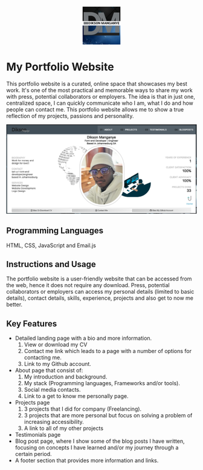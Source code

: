 <p style="text-align: center"><img src="images/myLogo.jpg#center" width=100px style="margin: 0 auto"></p>


# My Portfolio Website

This portfolio website is a curated, online space that showcases my best work. It's one of the most practical and memorable ways to share my work with press, potential collaborators or employers. The idea is that in just one, centralized space, I can quickly communicate who I am, what I do and how people can contact me. This portfolio website allows me to show a true reflection of my projects, passions and personality.

![Alt text](images/portfolio-website-image.png)

## Programming Languages
HTML, CSS, JavaScript and Email.js

## Instructions and Usage

The portfolio website is a user-friendly website that can be accessed from the web, hence it does not require any download. Press, potential collaborators or employers can access my personal details (limited to basic details), contact details, skills, experience, projects and also get to now me better.

## Key Features

- Detailed landing page with a bio and more information.
    1. View or download my CV
    2. Contact me link which leads to a page with a number of options for contacting me.
    3. Link to my Github account. 
- About page that consist of:
    1. My introduction and background.
    2. My stack (Programming languages, Frameworks and/or tools).
    3. Social media contacts.
    4. Link to a get to know me personally page.
- Projects page
    1. 3 projects that I did for company (Freelancing).
    2. 3 projects that are more personal but focus on solving a problem of increasing accessibility.
    3. A link to all of my other projects
- Testimonials page
- Blog post page, where I show some of the blog posts I have written, focusing on concepts I have learned and/or my journey through a certain period. 
- A footer section that provides more information and links.
